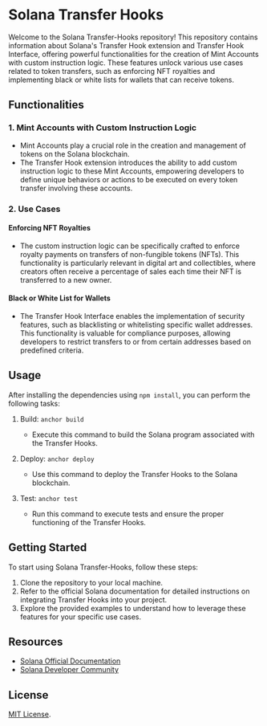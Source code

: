 # Solana Transfer Hooks

Welcome to the Solana Transfer-Hooks repository! This repository contains information about Solana's Transfer Hook extension and Transfer Hook Interface, offering powerful functionalities for the creation of Mint Accounts with custom instruction logic. These features unlock various use cases related to token transfers, such as enforcing NFT royalties and implementing black or white lists for wallets that can receive tokens.

## Functionalities

### 1. Mint Accounts with Custom Instruction Logic

- Mint Accounts play a crucial role in the creation and management of tokens on the Solana blockchain.
- The Transfer Hook extension introduces the ability to add custom instruction logic to these Mint Accounts, empowering developers to define unique behaviors or actions to be executed on every token transfer involving these accounts.

### 2. Use Cases

#### Enforcing NFT Royalties

- The custom instruction logic can be specifically crafted to enforce royalty payments on transfers of non-fungible tokens (NFTs). This functionality is particularly relevant in digital art and collectibles, where creators often receive a percentage of sales each time their NFT is transferred to a new owner.

#### Black or White List for Wallets

- The Transfer Hook Interface enables the implementation of security features, such as blacklisting or whitelisting specific wallet addresses. This functionality is valuable for compliance purposes, allowing developers to restrict transfers to or from certain addresses based on predefined criteria.

## Usage

After installing the dependencies using `npm install`, you can perform the following tasks:

1. Build: `anchor build`
   - Execute this command to build the Solana program associated with the Transfer Hooks.

2. Deploy: `anchor deploy`
   - Use this command to deploy the Transfer Hooks to the Solana blockchain.

3. Test: `anchor test`
   - Run this command to execute tests and ensure the proper functioning of the Transfer Hooks.

## Getting Started

To start using Solana Transfer-Hooks, follow these steps:

1. Clone the repository to your local machine.
2. Refer to the official Solana documentation for detailed instructions on integrating Transfer Hooks into your project.
3. Explore the provided examples to understand how to leverage these features for your specific use cases.

## Resources

- [Solana Official Documentation](https://docs.solana.com/)
- [Solana Developer Community](https://forums.solana.com/)

## License

[MIT License](LICENSE).

